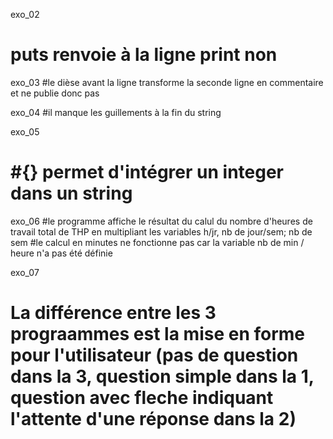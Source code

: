 exo_02
# puts renvoie à la ligne print non

exo_03
#le dièse avant la ligne transforme la seconde ligne en commentaire et ne publie donc pas

exo_04
#il manque les guillements à la fin du string

exo_05
# #{} permet d'intégrer un integer dans un string

exo_06
#le programme affiche le résultat du calul du nombre d'heures de travail total de THP en multipliant les variables h/jr, nb de jour/sem; nb de sem
#le calcul en minutes ne fonctionne pas car la variable nb de min / heure n'a pas été définie

exo_07
# La différence entre les 3 prograammes est la mise en forme pour l'utilisateur (pas de question dans la 3, question simple dans la 1, question avec fleche indiquant l'attente d'une réponse dans la 2)
